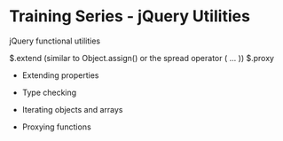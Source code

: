# Training Series - jQuery Utilities

jQuery functional utilities


$.extend (similar to Object.assign() or the spread operator ( ... ))
$.proxy


* Extending properties

* Type checking
* Iterating objects and arrays
* Proxying functions
